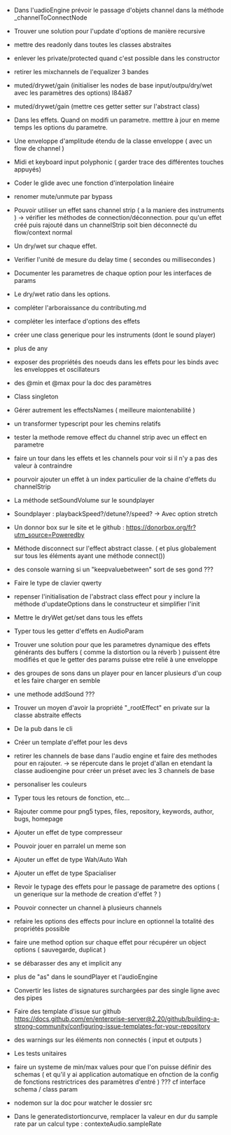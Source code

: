 - Dans l'uadioEngine prévoir le passage d'objets channel dans la méthode \_channelToConnectNode
- Trouver une solution pour l'update d'options de manière recursive
- mettre des readonly dans toutes les classes abstraites
- enlever les private/protected quand c'est possible dans les constructor
- retirer les mixchannels de l'equalizer 3 bandes
- muted/drywet/gain (initialiser les nodes de base input/outpu/dry/wet avec les paramètres des options) l84à87
- muted/drywet/gain (mettre ces getter setter sur l'abstract class)
- Dans les effets. Quand on modifi un parametre. metttre à jour en meme temps les options du parametre.
- Une enveloppe d'amplitude étendu de la classe enveloppe ( avec un flow de channel )
- Midi et keyboard input polyphonic ( garder trace des différentes touches appuyés)
- Coder le glide avec une fonction d'interpolation linéaire
- renomer mute/unmute par bypass
- Pouvoir utiliser un effet sans channel strip ( a la maniere des instruments )
  -> vérifier les méthodes de connection/déconnection. pour qu'un effet créé puis rajouté dans un channelStrip soit bien déconnecté du flow/context normal
- Un dry/wet sur chaque effet.
- Verifier l'unité de mesure du delay time ( secondes ou millisecondes )
- Documenter les parametres de chaque option pour les interfaces de params
- Le dry/wet ratio dans les options.
- compléter l'arboraissance du contributing.md
- compléter les interface d'options des effets
- créer une class generique pour les instruments (dont le sound player)
- plus de any
- exposer des propriétés des noeuds dans les effets pour les binds avec les enveloppes et oscillateurs
- des @min et @max pour la doc des paramètres
- Class singleton
- Gérer autrement les effectsNames ( meilleure maiontenabilité )
- un transformer typescript pour les chemins relatifs
- tester la methode remove effect du channel strip avec un effect en parametre
- faire un tour dans les effets et les channels pour voir si il n'y a pas des valeur à contraindre
- pourvoir ajouter un effet à un index particulier de la chaine d'effets du channelStrip
- La méthode setSoundVolume sur le soundplayer
- Soundplayer : playbackSpeed?/detune?/speed?
  -> Avec option stretch
- Un donnor box sur le site et le github : https://donorbox.org/fr?utm_source=Poweredby
- Méthode disconnect sur l'effect abstract classe. ( et plus globalement sur tous les éléments ayant une méthode connect())
- des console warning si un "keepvaluebetween" sort de ses gond ???
- Faire le type de clavier qwerty
- repenser l'initialisation de l'abstract class effect pour y inclure la méthode d'updateOptions dans le constructeur et simplifier l'init
- Mettre le dryWet get/set dans tous les effets
- Typer tous les getter d'effets en AudioParam
- Trouver une solution pour que les parametres dynamique des effets générants des buffers ( comme la distortion ou la réverb ) puissent être modifiés et que le getter des params puisse etre relié à une enveloppe

- des groupes de sons dans un player pour en lancer plusieurs d'un coup et les faire charger en semble
- une methode addSound ???

- Trouver un moyen d'avoir la propriété "\_rootEffect" en private sur la classe abstraite effects

- De la pub dans le cli
- Créer un template d'effet pour les devs

- retirer les channels de base dans l'audio engine et faire des methodes pour en rajouter.
  -> se répercute dans le projet d'allan en etendant la classe audioengine pour créer un préset avec les 3 channels de base

- personaliser les couleurs

- Typer tous les retours de fonction, etc...
- Rajouter comme pour png5 types, files, repository, keywords, author, bugs, homepage

- Ajouter un effet de type compresseur
- Pouvoir jouer en parralel un meme son
- Ajouter un effet de type Wah/Auto Wah
- Ajouter un effet de type Spacialiser

- Revoir le typage des effets pour le passage de parametre des options ( un generique sur la methode de creation d'effet ? )

- Pouvoir connecter un channel à plusieurs channels

- refaire les options des effects pour inclure en optionnel la totalité des propriétés possible
- faire une method option sur chaque effet pour récupérer un object options ( sauvegarde, duplicat )

- se débarasser des any et implicit any
- plus de "as" dans le soundPlayer et l'audioEngine

- Convertir les listes de signatures surchargées par des single ligne avec des pipes

- Faire des template d'issue sur github
  https://docs.github.com/en/enterprise-server@2.20/github/building-a-strong-community/configuring-issue-templates-for-your-repository

- des warnings sur les éléments non connectés ( input et outputs )
- Les tests unitaires

- faire un systeme de min/max values pour que l'on puisse définir des schemas ( et qu'il y ai application automatique en ofnction de la config de fonctions restrictrices des paramètres d'entré ) ??? cf interface schema / class param

- nodemon sur la doc pour watcher le dossier src
- Dans le generatedistortioncurve, remplacer la valeur en dur du sample rate par un calcul type : contexteAudio.sampleRate
